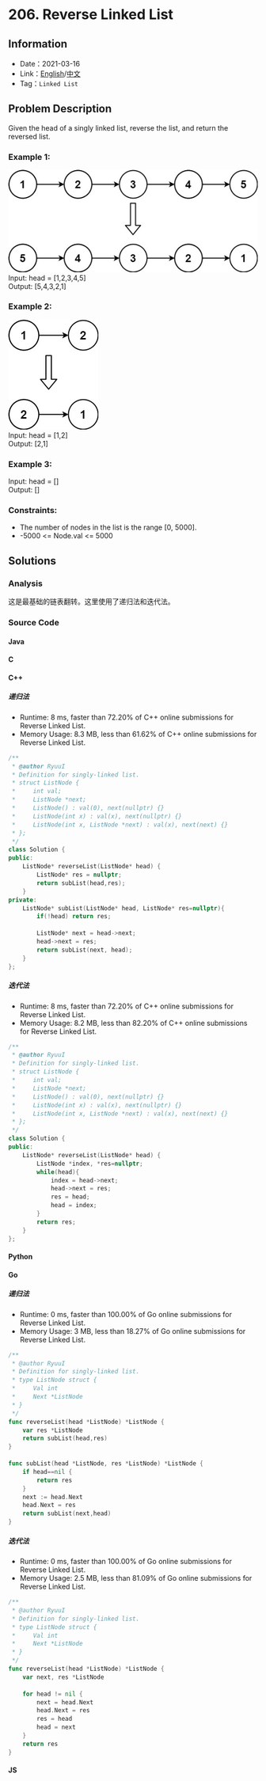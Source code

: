 # 206. Reverse Linked List
## Information
* Date：2021-03-16
* Link：[English](https://leetcode.com/problems/reverse-linked-list/)/[中文](https://leetcode-cn.com/problems/reverse-linked-list/)
* Tag：`Linked List`

## Problem Description
Given the head of a singly linked list, reverse the list, and return the reversed list.
### Example 1:
![Image text](https://raw.githubusercontent.com/Ryuui-tkb/LeetCode/master/img/206_ex1.png)   
Input: head = [1,2,3,4,5]   
Output: [5,4,3,2,1]
### Example 2:
![Image text](https://raw.githubusercontent.com/Ryuui-tkb/LeetCode/master/img/206_ex2.png)   
Input: head = [1,2]   
Output: [2,1]
### Example 3:
Input: head = []   
Output: []
### Constraints:
* The number of nodes in the list is the range [0, 5000].
* -5000 <= Node.val <= 5000
## Solutions
### Analysis
这是最基础的链表翻转。这里使用了递归法和迭代法。
### Source Code
#### Java
#### C
#### C++
##### 递归法
* Runtime: 8 ms, faster than 72.20% of C++ online submissions for Reverse Linked List.
* Memory Usage: 8.3 MB, less than 61.62% of C++ online submissions for Reverse Linked List.
```cpp
/**
 * @author RyuuI
 * Definition for singly-linked list.
 * struct ListNode {
 *     int val;
 *     ListNode *next;
 *     ListNode() : val(0), next(nullptr) {}
 *     ListNode(int x) : val(x), next(nullptr) {}
 *     ListNode(int x, ListNode *next) : val(x), next(next) {}
 * };
 */
class Solution {
public:
    ListNode* reverseList(ListNode* head) {
    	ListNode* res = nullptr;
        return subList(head,res);
    }
private:
	ListNode* subList(ListNode* head, ListNode* res=nullptr){
		if(!head) return res;

		ListNode* next = head->next;
		head->next = res;
		return subList(next, head);
	}
};
```
##### 迭代法
* Runtime: 8 ms, faster than 72.20% of C++ online submissions for Reverse Linked List.
* Memory Usage: 8.2 MB, less than 82.20% of C++ online submissions for Reverse Linked List.
```cpp
/**
 * @author RyuuI
 * Definition for singly-linked list.
 * struct ListNode {
 *     int val;
 *     ListNode *next;
 *     ListNode() : val(0), next(nullptr) {}
 *     ListNode(int x) : val(x), next(nullptr) {}
 *     ListNode(int x, ListNode *next) : val(x), next(next) {}
 * };
 */
class Solution {
public:
	ListNode* reverseList(ListNode* head) {
		ListNode *index, *res=nullptr;
		while(head){
			index = head->next;
			head->next = res;
			res = head;
			head = index;
		}
		return res;       
	}
};
```
#### Python
#### Go
##### 递归法
* Runtime: 0 ms, faster than 100.00% of Go online submissions for Reverse Linked List.
* Memory Usage: 3 MB, less than 18.27% of Go online submissions for Reverse Linked List.
```go
/**
 * @author RyuuI
 * Definition for singly-linked list.
 * type ListNode struct {
 *     Val int
 *     Next *ListNode
 * }
 */
func reverseList(head *ListNode) *ListNode {
	var res *ListNode
	return subList(head,res)
}

func subList(head *ListNode, res *ListNode) *ListNode {
	if head==nil {
		return res
	}
	next := head.Next
	head.Next = res
	return subList(next,head)
}
```
##### 迭代法
* Runtime: 0 ms, faster than 100.00% of Go online submissions for Reverse Linked List.
* Memory Usage: 2.5 MB, less than 81.09% of Go online submissions for Reverse Linked List.
```go
/**
 * @author RyuuI
 * Definition for singly-linked list.
 * type ListNode struct {
 *     Val int
 *     Next *ListNode
 * }
 */
func reverseList(head *ListNode) *ListNode {
	var next, res *ListNode

	for head != nil {
		next = head.Next
		head.Next = res
		res = head
		head = next
	}
	return res
}
```
#### JS
